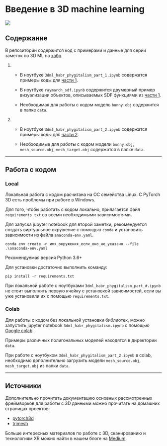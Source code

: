 # Введение в 3D machine learning
![](https://miro.medium.com/max/1400/1*dz0fqQ1KBqIYGexQ_I4SpA.jpeg)
## Содержание
В репозитории содержится код с примерами и данные для серии заметок по 3D ML на [хабр](https://habr.com/ru/users/itmai/posts/).

1)  
   * В ноутбуке `3dml_habr_phygitalism_part_1.ipynb` содержатся примеры коды для [части 1](https://habr.com/ru/company/itmai/blog/503358/).

   * В ноутбуке `raymarch_sdf.ipynb` содержится двумерный пример визуализации объектов, описываемых SDF функциями из [части 1](https://habr.com/ru/company/itmai/blog/503358/).

   * Необходимая для работы с кодом модель `bunny.obj` содержится в папке `data`. 

2) 
   * В ноутбуке `3dml_habr_phygitalism_part_2.ipynb` содержатся примеры коды для [части 2](https://habr.com/ru/company/itmai/blog/504416/).

   * Необходимые для работы с кодом модели `bunny.obj`, `mesh_source.obj`,  `mesh_target.obj` содержатся в папке `data`.
___
## Работа с кодом

### Local

Локальная работа с кодом расчитана на ОС семейства Linux. C PyTorch 3D есть проблемы при работе в Windows.

Для того, чтобы работать с кодом локально, прилагается файл `requirements.txt` со всеми необходимыми зависимостями.

Для запуска jupyter notebook для второй заметки, рекомендуется создать виртуальное окружение с помощью `conda` и установить зависимости из файла `anaconda-env.yaml`.

    conda env create -n имя_окружения_если_оно_не_указано --file .\anaconda-env.yaml

Рекомендуемая версия Python 3.6+

Для установки достаточно выполнить команду:
```
pip install -r requirements.txt
```

При локальной работе с ноутбуками `3dml_habr_phygitalism_part_#.ipynb` не стоит выполнять первую ячейку с установкой зависимостей, если вы уже установили их с помощью `requirements.txt`.

### Colab

Для работы с кодом без локальной установки библиотек, можно запустить jupyter notebook `3dml_habr_phygitalism.ipynb` с помощью [Google colab](https://colab.research.google.com/).

Примеры различных полигональных моделей находятся в директории `data`.

При работе с ноутбуком `3dml_habr_phygitalism_part_2.ipynb` в colab, необходимо дополнительно загрузить модели `mesh_source.obj`,  `mesh_target.obj` из папки `data`.
___
## Источники
Дополнительно прочитать документацию основных рассмотренных фреймворков для работы с 3D данными можно прочитать на домашних страницах проектов:
- [pytorch3d](https://github.com/facebookresearch/pytorch3d)
- [trimesh](https://github.com/mikedh/trimesh) 
  
Больше интересных материалов по работе с 3D, сканированию и технологиям XR можно найти в нашем блоге на [Medium](https://medium.com/phygitalism).
